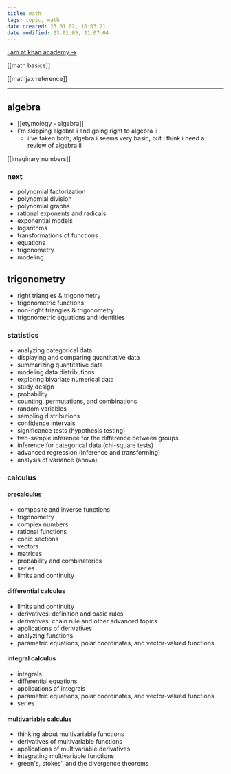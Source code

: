 ```yaml
---
title: math
tags: topic, math
date created: 23.01.02, 10:03:21
date modified: 23.01.05, 11:07:04
---
```


[i am at khan academy ->](https://www.khanacademy.org/math)

[[math basics]]

[[mathjax reference]]

---

## algebra

- [[etymology - algebra]]
- i'm skipping algebra i and going right to algebra ii
	- i've taken both; algebra i seems very basic, but i think i need a review of algebra ii

[[imaginary numbers]]

### next

- polynomial factorization
- polynomial division
- polynomial graphs
- rational exponents and radicals
- exponential models
- logarithms
- transformations of functions
- equations
- trigonometry
- modeling

## trigonometry

- right triangles & trigonometry
- trigonometric functions
- non-right triangles & trigonometry
- trigonometric equations and identities

### statistics

- analyzing categorical data
- displaying and comparing quantitative data
- summarizing quantitative data
- modeling data distributions
- exploring bivariate numerical data
- study design
- probability
- counting, permutations, and combinations
- random variables
- sampling distributions
- confidence intervals
- significance tests (hypothesis testing)
- two-sample inference for the difference between groups
- inference for categorical data (chi-square tests)
- advanced regression (inference and transforming)
- analysis of variance (anova)

### calculus

#### precalculus

- composite and inverse functions
- trigonometry
- complex numbers
- rational functions
- conic sections
- vectors
- matrices
- probability and combinatorics
- series
- limits and continuity

#### differential calculus

- limits and continuity
- derivatives: definition and basic rules
- derivatives: chain rule and other advanced topics
- applications of derivatives
- analyzing functions
- parametric equations, polar coordinates, and vector-valued functions

#### integral calculus

- integrals
- differential equations
- applications of integrals
- parametric equations, polar coordinates, and vector-valued functions
- series

#### multivariable calculus

- thinking about multivariable functions
- derivatives of multivariable functions
- applications of multivariable derivatives
- integrating multivariable functions
- green's, stokes', and the divergence theorems
